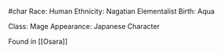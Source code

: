 #char
Race: Human
Ethnicity: Nagatian
Elementalist Birth: Aqua

Class: Mage
Appearance: Japanese Character

Found in [[Osara]]
